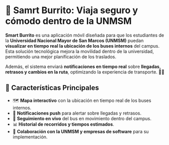 # 🚌 Samrt Burrito: Viaja seguro y cómodo dentro de la UNMSM

**Smart Burrito** es una aplicación móvil diseñada para que los estudiantes de la **Universidad Nacional Mayor de San Marcos (UNMSM)** puedan **visualizar en tiempo real la ubicación de los buses internos** del campus. Esta solución tecnológica mejora la movilidad dentro de la universidad, permitiendo una mejor planificación de los traslados.

Además, el sistema enviará **notificaciones en tiempo real** sobre **llegadas, retrasos y cambios en la ruta**, optimizando la experiencia de transporte. 🚀📍

## 🎯 **Características Principales**

- 🗺️ **Mapa interactivo** con la ubicación en tiempo real de los buses internos.
- 🔔 **Notificaciones push** para alertar sobre llegadas y retrasos.
- 📍 **Seguimiento en vivo** del bus en movimiento dentro del campus.
- 📊 **Historial de recorridos y tiempos estimados**.
- 🤝 **Colaboración con la UNMSM y empresas de software** para su implementación.

